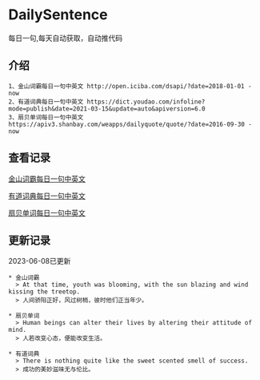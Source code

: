 # DailySentence

每日一句,每天自动获取，自动推代码

## 介绍

```
1、金山词霸每日一句中英文 http://open.iciba.com/dsapi/?date=2018-01-01 - now
2、有道词典每日一句中英文 https://dict.youdao.com/infoline?mode=publish&date=2021-03-15&update=auto&apiversion=6.0
3、扇贝单词每日一句中英文 https://apiv3.shanbay.com/weapps/dailyquote/quote/?date=2016-09-30 - now
```

## 查看记录

[金山词霸每日一句中英文](./data/iciba/)

[有道词典每日一句中英文](./data/youdao/)

[扇贝单词每日一句中英文](./data/shanbay/)

## 更新记录
2023-06-08已更新 
```
* 金山词霸
  > At that time, youth was blooming, with the sun blazing and wind kissing the treetop.
  > 人间骄阳正好，风过树梢，彼时他们正当年少。

* 扇贝单词
  > Human beings can alter their lives by altering their attitude of mind.
  > 人若改变心态，便能改变生活。

* 有道词典
  > There is nothing quite like the sweet scented smell of success.
  > 成功的美妙滋味无与伦比。

```
